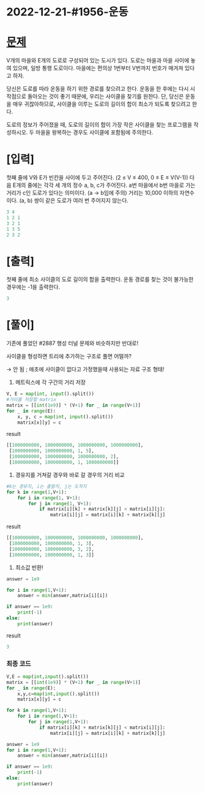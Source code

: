 # 2022-12-21-#1956-운동

# [문제]([https://www.acmicpc.net/problem/1956](https://www.acmicpc.net/problem/1956))

V개의 마을와 E개의 도로로 구성되어 있는 도시가 있다. 도로는 마을과 마을 사이에 놓여 있으며, 일방 통행 도로이다. 마을에는 편의상 1번부터 V번까지 번호가 매겨져 있다고 하자.

당신은 도로를 따라 운동을 하기 위한 경로를 찾으려고 한다. 운동을 한 후에는 다시 시작점으로 돌아오는 것이 좋기 때문에, 우리는 사이클을 찾기를 원한다. 단, 당신은 운동을 매우 귀찮아하므로, 사이클을 이루는 도로의 길이의 합이 최소가 되도록 찾으려고 한다.

도로의 정보가 주어졌을 때, 도로의 길이의 합이 가장 작은 사이클을 찾는 프로그램을 작성하시오. 두 마을을 왕복하는 경우도 사이클에 포함됨에 주의한다.

# [입력]

첫째 줄에 V와 E가 빈칸을 사이에 두고 주어진다. (2 ≤ V ≤ 400, 0 ≤ E ≤ V(V-1)) 다음 E개의 줄에는 각각 세 개의 정수 a, b, c가 주어진다. a번 마을에서 b번 마을로 가는 거리가 c인 도로가 있다는 의미이다. (a → b임에 주의) 거리는 10,000 이하의 자연수이다. (a, b) 쌍이 같은 도로가 여러 번 주어지지 않는다.

```python
3 4
1 2 1
3 2 1
1 3 5
2 3 2
```

# [출력]

첫째 줄에 최소 사이클의 도로 길이의 합을 출력한다. 운동 경로를 찾는 것이 불가능한 경우에는 -1을 출력한다.

```python
3
```

# [풀이]

기존에 풀었던 #2887 행성 터널 문제와 비슷하지만 반대로! 

사이클을 형성하면 트리에 추가하는 구조로 풀면 어떨까?

→ 안 됨 ; 애초에 사이클이 없다고 가정했을때 사용되는 자료 구조 형태!

1. 메트릭스에 각 구간의 거리 저장

```python
V, E = map(int, input().split())
#거리를 저장할 matrix
matrix = [[int(1e9)] * (V+1) for _ in range(V+1)]
for _ in range(E):
    x, y, c = map(int, input().split())
    matrix[x][y] = c
```

result

```python
[[1000000000, 1000000000, 1000000000, 1000000000],
 [1000000000, 1000000000, 1, 5],
 [1000000000, 1000000000, 1000000000, 2],
 [1000000000, 1000000000, 1, 1000000000]]
```

1. 경유지를 거쳐갈 경우와 바로 갈 경우의 거리 비교

```python
#k는 경유지, i는 출발지, j는 도착지
for k in range(1,V+1):
    for i in range(1, V+1):
        for j in range(1, V+1):
            if matrix[i][k] + matrix[k][j] < matrix[i][j]:
                matrix[i][j] = matrix[i][k] + matrix[k][j]
```

result

```python
[[1000000000, 1000000000, 1000000000, 1000000000],
 [1000000000, 1000000000, 1, 3],
 [1000000000, 1000000000, 3, 2],
 [1000000000, 1000000000, 1, 3]]
```

1. 최소값 반환!

```python
answer = 1e9

for i in range(1,V+1):
    answer = min(answer,matrix[i][i])

if answer == 1e9:
    print(-1)
else:
    print(answer)
```

result

```python
3
```

### 최종 코드

```python
V,E = map(int,input().split())
matrix = [[int(1e9)] * (V+1) for _ in range(V+1)]
for _ in range(E):
	x,y,c=map(int,input().split())
	matrix[x][y] = c

for k in range(1,V+1):
	for i in range(1,V+1):
		for j in range(1,V+1):
			if matrix[i][k] + matrix[k][j] < matrix[i][j]:
				matrix[i][j] = matrix[i][k] + matrix[k][j]

answer = 1e9
for i in range(1,V+1):
	answer = min(answer,matrix[i][i])

if answer == 1e9:
	print(-1)
else:
	print(answer)
```